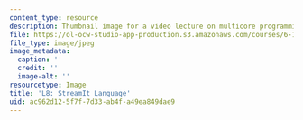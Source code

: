 ```yaml
---
content_type: resource
description: Thumbnail image for a video lecture on multicore programming.
file: https://ol-ocw-studio-app-production.s3.amazonaws.com/courses/6-189-multicore-programming-primer-january-iap-2007/ac962d125f7f7d33ab4fa49ea849dae9_l8.jpg
file_type: image/jpeg
image_metadata:
  caption: ''
  credit: ''
  image-alt: ''
resourcetype: Image
title: 'L8: StreamIt Language'
uid: ac962d12-5f7f-7d33-ab4f-a49ea849dae9
---
```

